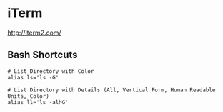 # iTerm

http://iterm2.com/

## Bash Shortcuts

```
# List Directory with Color
alias ls='ls -G'
```

```
# List Directory with Details (All, Vertical Form, Human Readable Units, Color)
alias ll='ls -alhG'
```
